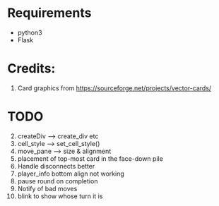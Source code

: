 
# Requirements

* python3
* Flask

# Credits:
1. Card graphics from
   https://sourceforge.net/projects/vector-cards/

# TODO

2. createDiv --> create_div etc
3. cell_style --> set_cell_style()
4. move_pane --> size & alignment
5. placement of top-most card in the face-down pile
6. Handle disconnects better
7. player_info bottom align not working
8. pause round on completion
9. Notify of bad moves
10. blink to show whose turn it is
